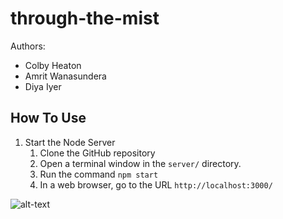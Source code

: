 # through-the-mist

Authors: 
- Colby Heaton
- Amrit Wanasundera
- Diya Iyer

## How To Use
1. Start the Node Server
   1. Clone the GitHub repository
   2. Open a terminal window in the ```server/``` directory.
   3. Run the command ```npm start```
   4. In a web browser, go to the URL ```http://localhost:3000/```
  
![alt-text](https://i.redd.it/0dolvq8uts181.gif)
